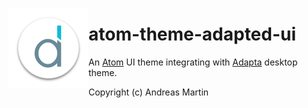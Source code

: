 <img src="https://github.com/about-code/atom-theme-adapted-ui/blob/master/images/logo.png" alt="Logo" align="left"/></div>


# atom-theme-adapted-ui

An [Atom](https://atom.io) UI theme integrating with [Adapta](https://github.com/adapta-project) desktop theme.


Copyright (c) Andreas Martin
